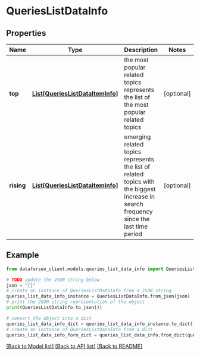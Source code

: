 # QueriesListDataInfo


## Properties

Name | Type | Description | Notes
------------ | ------------- | ------------- | -------------
**top** | [**List[QueriesListDataItemInfo]**](QueriesListDataItemInfo.md) | the most popular related topics represents the list of the most popular related topics | [optional] 
**rising** | [**List[QueriesListDataItemInfo]**](QueriesListDataItemInfo.md) | emerging related topics represents the list of related topics with the biggest increase in search frequency since the last time period | [optional] 

## Example

```python
from dataforseo_client.models.queries_list_data_info import QueriesListDataInfo

# TODO update the JSON string below
json = "{}"
# create an instance of QueriesListDataInfo from a JSON string
queries_list_data_info_instance = QueriesListDataInfo.from_json(json)
# print the JSON string representation of the object
print(QueriesListDataInfo.to_json())

# convert the object into a dict
queries_list_data_info_dict = queries_list_data_info_instance.to_dict()
# create an instance of QueriesListDataInfo from a dict
queries_list_data_info_form_dict = queries_list_data_info.from_dict(queries_list_data_info_dict)
```
[[Back to Model list]](../README.md#documentation-for-models) [[Back to API list]](../README.md#documentation-for-api-endpoints) [[Back to README]](../README.md)


